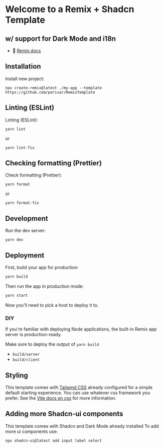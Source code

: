 # Welcome to a Remix + Shadcn Template

## w/ support for Dark Mode and i18n

- 📖 [Remix docs](https://remix.run/docs)

## Installation

Install new project:

```shellscript
npx create-remix@latest ./my-app --template https://github.com/perivar/RemixTemplate
```

## Linting (ESLint)

Linting (ESLint):

```shellscript
yarn lint
```

or

```shellscript
yarn lint-fix
```

## Checking formatting (Prettier)

Check formatting (Prettier):

```shellscript
yarn format
```

or

```shellscript
yarn format-fix
```

## Development

Run the dev server:

```shellscript
yarn dev
```

## Deployment

First, build your app for production:

```sh
yarn build
```

Then run the app in production mode:

```sh
yarn start
```

Now you'll need to pick a host to deploy it to.

### DIY

If you're familiar with deploying Node applications, the built-in Remix app server is production-ready.

Make sure to deploy the output of `yarn build`

- `build/server`
- `build/client`

## Styling

This template comes with [Tailwind CSS](https://tailwindcss.com/) already configured for a simple default starting experience. You can use whatever css framework you prefer. See the [Vite docs on css](https://vitejs.dev/guide/features.html#css) for more information.

## Adding more Shadcn-ui components

This template comes with Shadcn and Dark Mode already installed
To add more ui components use:

```shellscript
npx shadcn-ui@latest add input label select
```

